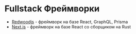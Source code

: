 # Fullstack Фреймворки

- [Redwoodjs](https://redwoodjs.com/) - фреймворк на базе React, GraphQL, Prisma
- [Next.js](https://nextjs.org/) - фреймворк на базе React со сборщиком на Rust
